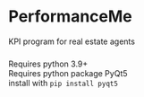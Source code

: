 # PerformanceMe
KPI program for real estate agents

###
Requires python 3.9+\
Requires python package PyQt5\
install with ```pip install pyqt5```
